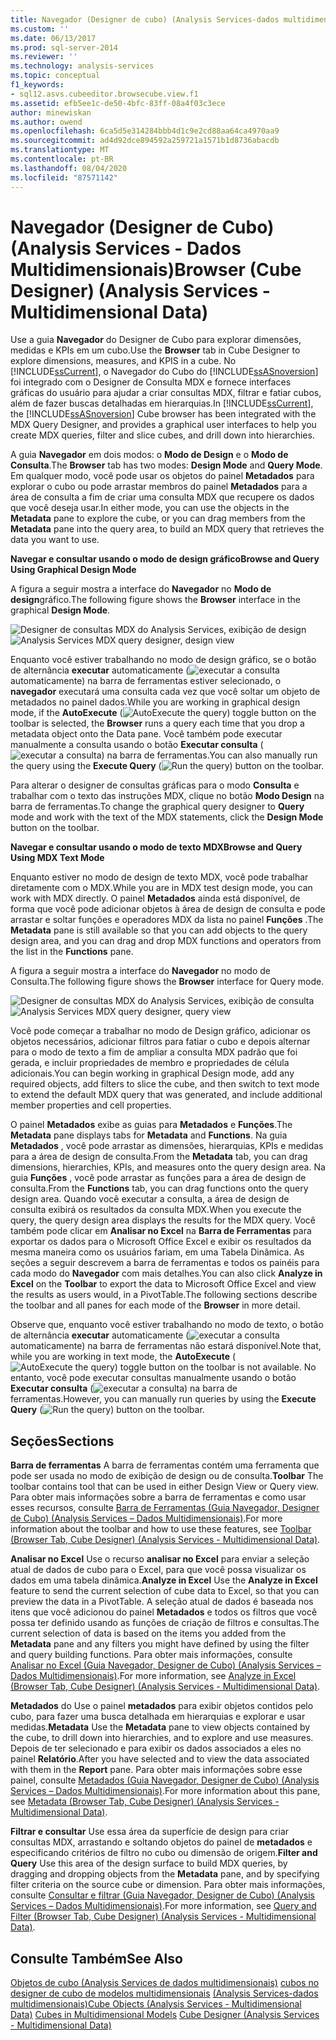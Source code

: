 ```yaml
---
title: Navegador (Designer de cubo) (Analysis Services-dados multidimensionais) | Microsoft Docs
ms.custom: ''
ms.date: 06/13/2017
ms.prod: sql-server-2014
ms.reviewer: ''
ms.technology: analysis-services
ms.topic: conceptual
f1_keywords:
- sql12.asvs.cubeeditor.browsecube.view.f1
ms.assetid: efb5ee1c-de50-4bfc-83ff-08a4f03c3ece
author: minewiskan
ms.author: owend
ms.openlocfilehash: 6ca5d5e314284bbb4d1c9e2cd88aa64ca4970aa9
ms.sourcegitcommit: ad4d92dce894592a259721a1571b1d8736abacdb
ms.translationtype: MT
ms.contentlocale: pt-BR
ms.lasthandoff: 08/04/2020
ms.locfileid: "87571142"
---
```

# <a name="browser-cube-designer-analysis-services---multidimensional-data"></a><span data-ttu-id="15ec1-102">Navegador (Designer de Cubo) (Analysis Services - Dados Multidimensionais)</span><span class="sxs-lookup"><span data-stu-id="15ec1-102">Browser (Cube Designer) (Analysis Services - Multidimensional Data)</span></span>
  <span data-ttu-id="15ec1-103">Use a guia **Navegador** do Designer de Cubo para explorar dimensões, medidas e KPIs em um cubo.</span><span class="sxs-lookup"><span data-stu-id="15ec1-103">Use the **Browser** tab in Cube Designer to explore dimensions, measures, and KPIS in a cube.</span></span> <span data-ttu-id="15ec1-104">No [!INCLUDE[ssCurrent](../includes/sscurrent-md.md)], o Navegador do Cubo do [!INCLUDE[ssASnoversion](../includes/ssasnoversion-md.md)] foi integrado com o Designer de Consulta MDX e fornece interfaces gráficas do usuário para ajudar a criar consultas MDX, filtrar e fatiar cubos, além de fazer buscas detalhadas em hierarquias.</span><span class="sxs-lookup"><span data-stu-id="15ec1-104">In [!INCLUDE[ssCurrent](../includes/sscurrent-md.md)], the [!INCLUDE[ssASnoversion](../includes/ssasnoversion-md.md)] Cube browser has been integrated with the MDX Query Designer, and provides a graphical user interfaces to help you create MDX queries, filter and slice cubes, and drill down into hierarchies.</span></span>

 <span data-ttu-id="15ec1-105">A guia **Navegador** em dois modos: o **Modo de Design** e o **Modo de Consulta**.</span><span class="sxs-lookup"><span data-stu-id="15ec1-105">The **Browser** tab has two modes: **Design Mode** and **Query Mode**.</span></span> <span data-ttu-id="15ec1-106">Em qualquer modo, você pode usar os objetos do painel **Metadados** para explorar o cubo ou pode arrastar membros do painel **Metadados** para a área de consulta a fim de criar uma consulta MDX que recupere os dados que você deseja usar.</span><span class="sxs-lookup"><span data-stu-id="15ec1-106">In either mode, you can use the objects in the **Metadata** pane to explore the cube, or you can drag members from the **Metadata** pane into the query area, to build an MDX query that retrieves the data you want to use.</span></span>

 <span data-ttu-id="15ec1-107">**Navegar e consultar usando o modo de design gráfico**</span><span class="sxs-lookup"><span data-stu-id="15ec1-107">**Browse and Query Using Graphical Design Mode**</span></span>

 <span data-ttu-id="15ec1-108">A figura a seguir mostra a interface do **Navegador** no **Modo de design**gráfico.</span><span class="sxs-lookup"><span data-stu-id="15ec1-108">The following figure shows the **Browser** interface in the graphical **Design Mode**.</span></span>

 <span data-ttu-id="15ec1-109">![Designer de consultas MDX do Analysis Services, exibição de design](media/rsqd-dsawas-mdx-designmode.gif "Designer de consultas MDX do Analysis Services, exibição de design")</span><span class="sxs-lookup"><span data-stu-id="15ec1-109">![Analysis Services MDX query designer, design view](media/rsqd-dsawas-mdx-designmode.gif "Analysis Services MDX query designer, design view")</span></span>

 <span data-ttu-id="15ec1-110">Enquanto você estiver trabalhando no modo de design gráfico, se o botão de alternância **executar** automaticamente (![executar a consulta](media/rsqdicon-autoexecute.gif "Executar a consulta automaticamente")automaticamente) na barra de ferramentas estiver selecionado, o **navegador** executará uma consulta cada vez que você soltar um objeto de metadados no painel dados.</span><span class="sxs-lookup"><span data-stu-id="15ec1-110">While you are working in graphical design mode, if the **AutoExecute** (![AutoExecute the query](media/rsqdicon-autoexecute.gif "AutoExecute the query")) toggle button on the toolbar is selected, the **Browser** runs a query each time that you drop a metadata object onto the Data pane.</span></span> <span data-ttu-id="15ec1-111">Você também pode executar manualmente a consulta usando o botão **Executar consulta** (![executar a consulta](media/rsqdicon-run.gif "Executar a consulta")) na barra de ferramentas.</span><span class="sxs-lookup"><span data-stu-id="15ec1-111">You can also manually run the query using the **Execute Query** (![Run the query](media/rsqdicon-run.gif "Run the query")) button on the toolbar.</span></span>

 <span data-ttu-id="15ec1-112">Para alterar o designer de consultas gráficas para o modo **Consulta** e trabalhar com o texto das instruções MDX, clique no botão **Modo Design** na barra de ferramentas.</span><span class="sxs-lookup"><span data-stu-id="15ec1-112">To change the graphical query designer to **Query** mode and work with the text of the MDX statements, click the **Design Mode** button on the toolbar.</span></span>

 <span data-ttu-id="15ec1-113">**Navegar e consultar usando o modo de texto MDX**</span><span class="sxs-lookup"><span data-stu-id="15ec1-113">**Browse and Query Using MDX Text Mode**</span></span>

 <span data-ttu-id="15ec1-114">Enquanto estiver no modo de design de texto MDX, você pode trabalhar diretamente com o MDX.</span><span class="sxs-lookup"><span data-stu-id="15ec1-114">While you are in MDX test design mode, you can work with MDX directly.</span></span> <span data-ttu-id="15ec1-115">O painel **Metadados** ainda está disponível, de forma que você pode adicionar objetos à área de design de consulta e pode arrastar e soltar funções e operadores MDX da lista no painel **Funções** .</span><span class="sxs-lookup"><span data-stu-id="15ec1-115">The **Metadata** pane is still available so that you can add objects to the query design area, and you can drag and drop MDX functions and operators from the list in the **Functions** pane.</span></span>

 <span data-ttu-id="15ec1-116">A figura a seguir mostra a interface do **Navegador** no modo de Consulta.</span><span class="sxs-lookup"><span data-stu-id="15ec1-116">The following figure shows the **Browser** interface for Query mode.</span></span>

 <span data-ttu-id="15ec1-117">![Designer de consultas MDX do Analysis Services, exibição de consulta](media/rsqd-dsawas-mdx-querymode.gif "Designer de consultas MDX do Analysis Services, exibição de consulta")</span><span class="sxs-lookup"><span data-stu-id="15ec1-117">![Analysis Services MDX query designer, query view](media/rsqd-dsawas-mdx-querymode.gif "Analysis Services MDX query designer, query view")</span></span>

 <span data-ttu-id="15ec1-118">Você pode começar a trabalhar no modo de Design gráfico, adicionar os objetos necessários, adicionar filtros para fatiar o cubo e depois alternar para o modo de texto a fim de ampliar a consulta MDX padrão que foi gerada, e incluir propriedades de membro e propriedades de célula adicionais.</span><span class="sxs-lookup"><span data-stu-id="15ec1-118">You can begin working in graphical Design mode, add any required objects, add filters to slice the cube, and then switch to text mode to extend the default MDX query that was generated, and include additional member properties and cell properties.</span></span>

 <span data-ttu-id="15ec1-119">O painel **Metadados** exibe as guias para **Metadados** e **Funções**.</span><span class="sxs-lookup"><span data-stu-id="15ec1-119">The **Metadata** pane displays tabs for **Metadata** and **Functions**.</span></span> <span data-ttu-id="15ec1-120">Na guia **Metadados** , você pode arrastar as dimensões, hierarquias, KPIs e medidas para a área de design de consulta.</span><span class="sxs-lookup"><span data-stu-id="15ec1-120">From the **Metadata** tab, you can drag dimensions, hierarchies, KPIs, and measures onto the query design area.</span></span> <span data-ttu-id="15ec1-121">Na guia **Funções** , você pode arrastar as funções para a área de design de consulta.</span><span class="sxs-lookup"><span data-stu-id="15ec1-121">From the **Functions** tab, you can drag functions onto the query design area.</span></span> <span data-ttu-id="15ec1-122">Quando você executar a consulta, a área de design de consulta exibirá os resultados da consulta MDX.</span><span class="sxs-lookup"><span data-stu-id="15ec1-122">When you execute the query, the query design area displays the results for the MDX query.</span></span> <span data-ttu-id="15ec1-123">Você também pode clicar em **Analisar no Excel** na **Barra de Ferramentas** para exportar os dados para o Microsoft Office Excel e exibir os resultados da mesma maneira como os usuários fariam, em uma Tabela Dinâmica. As seções a seguir descrevem a barra de ferramentas e todos os painéis para cada modo do **Navegador** com mais detalhes.</span><span class="sxs-lookup"><span data-stu-id="15ec1-123">You can also click **Analyze in Excel** on the **Toolbar** to export the data to Microsoft Office Excel and view the results as users would, in a PivotTable.The following sections describe the toolbar and all panes for each mode of the **Browser** in more detail.</span></span>

 <span data-ttu-id="15ec1-124">Observe que, enquanto você estiver trabalhando no modo de texto, o botão de alternância **executar** automaticamente (![executar a consulta](media/rsqdicon-autoexecute.gif "Executar a consulta automaticamente")automaticamente) na barra de ferramentas não estará disponível.</span><span class="sxs-lookup"><span data-stu-id="15ec1-124">Note that, while you are working in text mode, the **AutoExecute** (![AutoExecute the query](media/rsqdicon-autoexecute.gif "AutoExecute the query")) toggle button on the toolbar is not available.</span></span> <span data-ttu-id="15ec1-125">No entanto, você pode executar consultas manualmente usando o botão **Executar consulta** (![executar a consulta](media/rsqdicon-run.gif "Executar a consulta")) na barra de ferramentas.</span><span class="sxs-lookup"><span data-stu-id="15ec1-125">However, you can manually run queries by using the **Execute Query** (![Run the query](media/rsqdicon-run.gif "Run the query")) button on the toolbar.</span></span>

## <a name="sections"></a><span data-ttu-id="15ec1-126">Seções</span><span class="sxs-lookup"><span data-stu-id="15ec1-126">Sections</span></span>
 <span data-ttu-id="15ec1-127">**Barra de ferramentas** A barra de ferramentas contém uma ferramenta que pode ser usada no modo de exibição de design ou de consulta.</span><span class="sxs-lookup"><span data-stu-id="15ec1-127">**Toolbar** The toolbar contains tool that can be used in either Design View or Query view.</span></span> <span data-ttu-id="15ec1-128">Para obter mais informações sobre a barra de ferramentas e como usar esses recursos, consulte [Barra de Ferramentas &#40;Guia Navegador, Designer de Cubo&#41; &#40;Analysis Services – Dados Multidimensionais&#41;](toolbar-browser-tab-cube-designer-analysis-services-multidimensional-data.md).</span><span class="sxs-lookup"><span data-stu-id="15ec1-128">For more information about the toolbar and how to use these features, see [Toolbar &#40;Browser Tab, Cube Designer&#41; &#40;Analysis Services - Multidimensional Data&#41;](toolbar-browser-tab-cube-designer-analysis-services-multidimensional-data.md).</span></span>

 <span data-ttu-id="15ec1-129">**Analisar no Excel** Use o recurso **analisar no Excel** para enviar a seleção atual de dados de cubo para o Excel, para que você possa visualizar os dados em uma tabela dinâmica.</span><span class="sxs-lookup"><span data-stu-id="15ec1-129">**Analyze in Excel** Use the **Analyze in Excel** feature to send the current selection of cube data to Excel, so that you can preview the data in a PivotTable.</span></span> <span data-ttu-id="15ec1-130">A seleção atual de dados é baseada nos itens que você adicionou do painel **Metadados** e todos os filtros que você possa ter definido usando as funções de criação de filtros e consultas.</span><span class="sxs-lookup"><span data-stu-id="15ec1-130">The current selection of data is based on the items you added from the **Metadata** pane and any filters you might have defined by using the filter and query building functions.</span></span> <span data-ttu-id="15ec1-131">Para obter mais informações, consulte [Analisar no Excel &#40;Guia Navegador, Designer de Cubo&#41; &#40;Analysis Services – Dados Multidimensionais&#41;](analyze-in-excel-browser-cube-designer-analysis-services-multidimensional-data.md).</span><span class="sxs-lookup"><span data-stu-id="15ec1-131">For more information, see [Analyze in Excel &#40;Browser Tab, Cube Designer&#41; &#40;Analysis Services - Multidimensional Data&#41;](analyze-in-excel-browser-cube-designer-analysis-services-multidimensional-data.md).</span></span>

 <span data-ttu-id="15ec1-132">**Metadados** do Use o painel **metadados** para exibir objetos contidos pelo cubo, para fazer uma busca detalhada em hierarquias e explorar e usar medidas.</span><span class="sxs-lookup"><span data-stu-id="15ec1-132">**Metadata** Use the **Metadata** pane to view objects contained by the cube, to drill down into hierarchies, and to explore and use measures.</span></span> <span data-ttu-id="15ec1-133">Depois de ter selecionado e para exibir os dados associados a eles no painel **Relatório**.</span><span class="sxs-lookup"><span data-stu-id="15ec1-133">After you have selected and to view the data associated with them in the **Report** pane.</span></span> <span data-ttu-id="15ec1-134">Para obter mais informações sobre esse painel, consulte [Metadados &#40;Guia Navegador, Designer de Cubo&#41; &#40;Analysis Services – Dados Multidimensionais&#41;](metadata-browser-tab-cube-designer-analysis-services-multidimensional-data.md).</span><span class="sxs-lookup"><span data-stu-id="15ec1-134">For more information about this pane, see [Metadata &#40;Browser Tab, Cube Designer&#41; &#40;Analysis Services - Multidimensional Data&#41;](metadata-browser-tab-cube-designer-analysis-services-multidimensional-data.md).</span></span>

 <span data-ttu-id="15ec1-135">**Filtrar e consultar** Use essa área da superfície de design para criar consultas MDX, arrastando e soltando objetos do painel de **metadados** e especificando critérios de filtro no cubo ou dimensão de origem.</span><span class="sxs-lookup"><span data-stu-id="15ec1-135">**Filter and Query** Use this area of the design surface to build MDX queries, by dragging and dropping objects from the **Metadata** pane, and by specifying filter criteria on the source cube or dimension.</span></span> <span data-ttu-id="15ec1-136">Para obter mais informações, consulte [Consultar e filtrar &#40;Guia Navegador, Designer de Cubo&#41; &#40;Analysis Services – Dados Multidimensionais&#41;](query-filter-browser-cube-designer-analysis-services-multidimensional-data.md).</span><span class="sxs-lookup"><span data-stu-id="15ec1-136">For more information, see [Query and Filter &#40;Browser Tab, Cube Designer&#41; &#40;Analysis Services - Multidimensional Data&#41;](query-filter-browser-cube-designer-analysis-services-multidimensional-data.md).</span></span>

## <a name="see-also"></a><span data-ttu-id="15ec1-137">Consulte Também</span><span class="sxs-lookup"><span data-stu-id="15ec1-137">See Also</span></span>
 <span data-ttu-id="15ec1-138">[Objetos de cubo &#40;Analysis Services de dados multidimensionais&#41;](multidimensional-models-olap-logical-cube-objects/cube-objects-analysis-services-multidimensional-data.md) [cubos no designer de cubo de modelos multidimensionais](multidimensional-models/cubes-in-multidimensional-models.md) [&#40;Analysis Services-dados multidimensionais&#41;](cube-designer-analysis-services-multidimensional-data.md)</span><span class="sxs-lookup"><span data-stu-id="15ec1-138">[Cube Objects &#40;Analysis Services - Multidimensional Data&#41;](multidimensional-models-olap-logical-cube-objects/cube-objects-analysis-services-multidimensional-data.md) [Cubes in Multidimensional Models](multidimensional-models/cubes-in-multidimensional-models.md) [Cube Designer &#40;Analysis Services - Multidimensional Data&#41;](cube-designer-analysis-services-multidimensional-data.md)</span></span>


